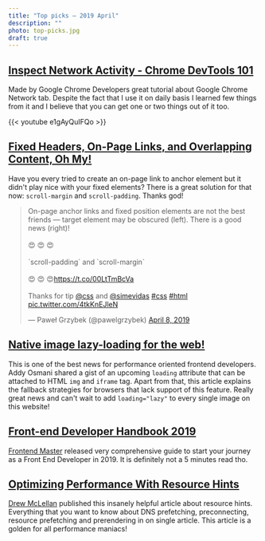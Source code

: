 ```yaml
---
title: "Top picks — 2019 April"
description: ""
photo: top-picks.jpg
draft: true
---
```


## [Inspect Network Activity - Chrome DevTools 101](https://youtu.be/e1gAyQuIFQo)

Made by Google Chrome Developers great tutorial about Google Chrome Network tab. Despite the fact that I use it on daily basis I learned few things from it and I believe that you can get one or two things out of it too.

{{< youtube e1gAyQuIFQo >}}

## [Fixed Headers, On-Page Links, and Overlapping Content, Oh My!](https://css-tricks.com/fixed-headers-on-page-links-and-overlapping-content-oh-my/)

Have you every tried to create an on-page link to anchor element but it didn't play nice with your fixed elements? There is a great solution for that now: `scroll-margin` and `scroll-padding`. Thanks god!

<blockquote class="twitter-tweet"><p lang="en" dir="ltr">On-page anchor links and fixed position elements are not the best friends — target element may be obscured (left). There is a good news (right)!<br><br>😍 😍 😍<br><br>`scroll-padding` and `scroll-margin`<br><br>😍 😍 😍<a href="https://t.co/00LtTmBcVa">https://t.co/00LtTmBcVa</a><br><br>Thanks for tip <a href="https://twitter.com/css?ref_src=twsrc%5Etfw">@css</a> and <a href="https://twitter.com/simevidas?ref_src=twsrc%5Etfw">@simevidas</a> <a href="https://twitter.com/hashtag/css?src=hash&amp;ref_src=twsrc%5Etfw">#css</a> <a href="https://twitter.com/hashtag/html?src=hash&amp;ref_src=twsrc%5Etfw">#html</a> <a href="https://t.co/4tkKnEJleN">pic.twitter.com/4tkKnEJleN</a></p>&mdash; Paweł Grzybek (@pawelgrzybek) <a href="https://twitter.com/pawelgrzybek/status/1115152001917227008?ref_src=twsrc%5Etfw">April 8, 2019</a></blockquote> <script async src="https://platform.twitter.com/widgets.js" charset="utf-8"></script>

## [Native image lazy-loading for the web!](https://addyosmani.com/blog/lazy-loading/)

This is one of the best news for performance oriented frontend developers. Addy Osmani shared a gist of an upcoming `loading` attribute that can be attached to HTML `img` and `iframe` tag. Apart from that, this article explains the fallback strategies for browsers that lack support of this feature. Really great news and can't wait to add `loading="lazy"` to every single image on this website!


## [Front-end Developer Handbook 2019](https://frontendmasters.com/books/front-end-handbook/2019/)

[Frontend Master](https://frontendmasters.com/) released very comprehensive guide to start your journey as a Front End Developer in 2019. It is definitely not a 5 minutes read tho.

## [Optimizing Performance With Resource Hints](https://www.smashingmagazine.com/2019/04/optimization-performance-resource-hints/)

[Drew McLellan](https://twitter.com/drewm) published this insanely helpful article about resource hints. Everything that you want to know about DNS prefetching, preconnecting, resource prefetching and prerendering in on single article. This article is a golden for all performance maniacs!
